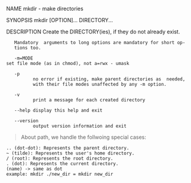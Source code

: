NAME
       mkdir - make directories

SYNOPSIS
       mkdir [OPTION]... DIRECTORY...

DESCRIPTION
       Create the DIRECTORY(ies), if they do not already exist.

       Mandatory  arguments to long options are mandatory for short op‐
       tions too.

       -m=MODE
    set file mode (as in chmod), not a=rwx - umask

       -p
              no error if existing, make parent directories as  needed,
              with their file modes unaffected by any -m option.

       -v
              print a message for each created directory

       --help display this help and exit

       --version
              output version information and exit


> About path, we handle the follwoing special cases:

    .. (dot-dot): Represents the parent directory.
    ~ (tilde): Represents the user's home directory.
    / (root): Represents the root directory.
    . (dot): Represents the current directory.
    (name) -> same as dot
    example: mkdir ./new_dir = mkdir new_dir 

